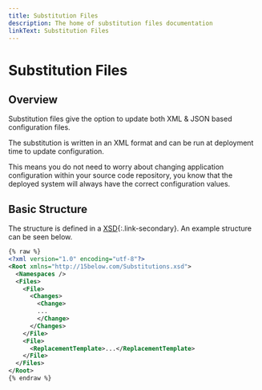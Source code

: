 ```yaml
---
title: Substitution Files
description: The home of substitution files documentation
linkText: Substitution Files
---
```


# Substitution Files

## Overview

Substitution files give the option to update both XML & JSON based configuration files.

The substitution is written in an XML format and can be run at deployment time to update configuration.

This means you do not need to worry about changing application configuration within your source code repository, you know that the deployed system will always have the correct configuration values.

## Basic Structure

The structure is defined in a [XSD](https://github.com/15below/Ensconce/blob/master/src/Ensconce.Update/Substitutions.xsd){:.link-secondary}.  An example structure can be seen below.

```XML
{% raw %}
<?xml version="1.0" encoding="utf-8"?>
<Root xmlns="http://15below.com/Substitutions.xsd">
  <Namespaces />
  <Files>
    <File>
      <Changes>
        <Change>
        ...
        </Change>
      </Changes>
    </File>
    <File>
      <ReplacementTemplate>...</ReplacementTemplate>
    </File>
  </Files>
</Root>
{% endraw %}
```
